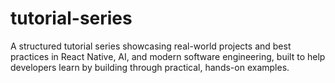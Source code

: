 # tutorial-series
A structured tutorial series showcasing real-world projects and best practices in React Native, AI, and modern software engineering, built to help developers learn by building through practical, hands-on examples.
